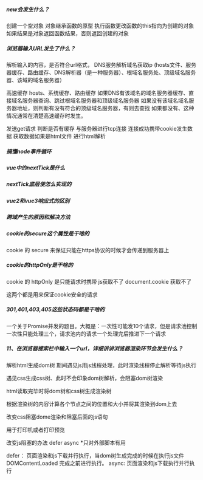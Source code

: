 ##### new会发生什么？
创建一个空对象
对象继承函数的原型
执行函数更改函数的this指向为创建的对象
如果结果是对象返回函数结果，否则返回创建的对象

##### 浏览器输入URL发生了什么？
解析输入的内容，是否符合url格式，
DNS服务解析域名获取ip
(hosts文件、服务器缓存、路由缓存、DNS解析器（是一种服务器）、根域名服务处、顶级域名服务器、该域的域名服务器）

高速缓存
hosts、系统缓存、路由缓存
如果DNS有该域名的域名服务器缓存、直接域名服务器查询、跳过根域名服务器和顶级域名服务器
如果没有该域名域名服务器地址，则判断有没有符合的顶级域名服务器，有则去查找
如果都没有、这种情况通常在清楚高速缓存时发生。

发送get请求 判断是否有缓存 
与服务器进行tcp连接
连接成功携带cookie发生数据
获取数据如果是html文件 进行html解析


##### 搞懂node事件循环

##### vue中的nextTick是什么

##### nextTick底层使怎么实现的

##### vue2和vue3响应式的区别

##### 跨域产生的原因和解决方法

##### cookie的secure这个属性是干啥的
cookie 的 secure 来保证只能在https协议的时候才会传递到服务器上
##### cookie的httpOnly是干啥的
cookie 的 httpOnly 是只能请求时携带 js获取不了
document.cookie 获取不了

这两个都是用来保证cookie安全的请求
##### 301,401,403,405这些状态码都是干啥的



一个关于Promise并发的题目。大概是：一次性可能发10个请求，但是请求池控制一次性只能处理三个，请求池内的请求一个处理完后推进下一个请求

##### 11、在浏览器搜索栏中输入一个url，详细讲讲浏览器渲染环节会发生什么？

解析html生成dom树
期间遇见js用js线程处理，此时渲染线程停止解析等待js执行

遇见css生成css树、此时不会印象dom树解析，会阻塞dom树渲染

html读取完毕时将dom树和css树生成渲染树

根据渲染树的内容计算各个节点之间的位置和大小并将其渲染到dom上去

改变css阻塞dome渲染和阻塞后面的js语句
<link media='print'> 用于打印机或者打印预览

改变js阻塞的办法 defer async *只对外部脚本有用


defer： 
页面渲染和js下载并行执行，当dom树生成完成的时候在执行js文件
DOMContentLoaded 完成之前进行执行。
async:
页面渲染和js下载执行并行执行
